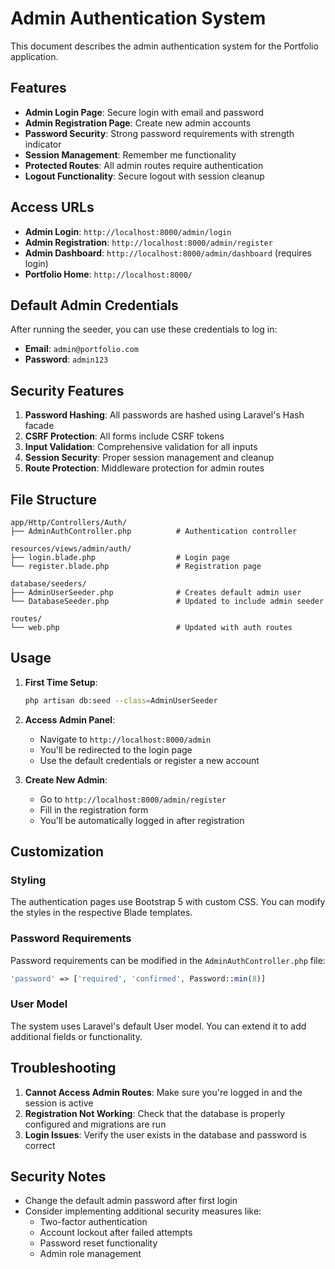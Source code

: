 # Admin Authentication System

This document describes the admin authentication system for the Portfolio application.

## Features

- **Admin Login Page**: Secure login with email and password
- **Admin Registration Page**: Create new admin accounts
- **Password Security**: Strong password requirements with strength indicator
- **Session Management**: Remember me functionality
- **Protected Routes**: All admin routes require authentication
- **Logout Functionality**: Secure logout with session cleanup

## Access URLs

- **Admin Login**: `http://localhost:8000/admin/login`
- **Admin Registration**: `http://localhost:8000/admin/register`
- **Admin Dashboard**: `http://localhost:8000/admin/dashboard` (requires login)
- **Portfolio Home**: `http://localhost:8000/`

## Default Admin Credentials

After running the seeder, you can use these credentials to log in:

- **Email**: `admin@portfolio.com`
- **Password**: `admin123`

## Security Features

1. **Password Hashing**: All passwords are hashed using Laravel's Hash facade
2. **CSRF Protection**: All forms include CSRF tokens
3. **Input Validation**: Comprehensive validation for all inputs
4. **Session Security**: Proper session management and cleanup
5. **Route Protection**: Middleware protection for admin routes

## File Structure

```
app/Http/Controllers/Auth/
├── AdminAuthController.php          # Authentication controller

resources/views/admin/auth/
├── login.blade.php                  # Login page
└── register.blade.php               # Registration page

database/seeders/
├── AdminUserSeeder.php              # Creates default admin user
└── DatabaseSeeder.php               # Updated to include admin seeder

routes/
└── web.php                          # Updated with auth routes
```

## Usage

1. **First Time Setup**:
   ```bash
   php artisan db:seed --class=AdminUserSeeder
   ```

2. **Access Admin Panel**:
   - Navigate to `http://localhost:8000/admin`
   - You'll be redirected to the login page
   - Use the default credentials or register a new account

3. **Create New Admin**:
   - Go to `http://localhost:8000/admin/register`
   - Fill in the registration form
   - You'll be automatically logged in after registration

## Customization

### Styling
The authentication pages use Bootstrap 5 with custom CSS. You can modify the styles in the respective Blade templates.

### Password Requirements
Password requirements can be modified in the `AdminAuthController.php` file:
```php
'password' => ['required', 'confirmed', Password::min(8)]
```

### User Model
The system uses Laravel's default User model. You can extend it to add additional fields or functionality.

## Troubleshooting

1. **Cannot Access Admin Routes**: Make sure you're logged in and the session is active
2. **Registration Not Working**: Check that the database is properly configured and migrations are run
3. **Login Issues**: Verify the user exists in the database and password is correct

## Security Notes

- Change the default admin password after first login
- Consider implementing additional security measures like:
  - Two-factor authentication
  - Account lockout after failed attempts
  - Password reset functionality
  - Admin role management
